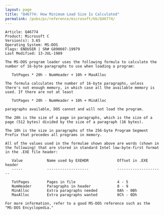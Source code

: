 ```yaml
---
layout: page
title: "Q46774: How Minimum Load Size Is Calculated"
permalink: /pubs/pc/reference/microsoft/kb/Q46774/
---
```


	Article: Q46774
	Product: Microsoft C
	Version(s): 3.65
	Operating System: MS-DOS
	Flags: ENDUSER | SR# G890607-19979
	Last Modified: 13-JUL-1989
	
	The MS-DOS program loader uses the following formula to calculate the
	number of 16-byte paragraphs to use when loading a program:
	
	   TotPages * 20h - NumHeader + 10h + MaxAlloc
	
	The formula calculates the number of 16-byte paragraphs, unless
	there's not enough memory, in which case all the available memory is
	used. If there are not at least
	
	   TotPages * 20h - NumHeader + 10h + MinAlloc
	
	paragraphs available, DOS cannot and will not load the program.
	
	The 20h is the size of a page in paragraphs, which is the size of a
	page (512 bytes) divided by the size of a paragraph (16 bytes).
	
	The 10h is the size in paragraphs of the 256-byte Program Segment
	Prefix that precedes all programs in memory.
	
	All of the values used in the formulae shown above are words (shown in
	the following) that are stored in standard Intel low-byte-first format
	in the .EXE file header:
	
	   Value           Name used by EXEHDR             Offset in .EXE header
	   -----           -------------------             ---------------------
	
	   TotPages        Pages in file                   4 - 5
	   NumHeader       Paragraphs in header            8 - 9
	   MinAlloc        Extra paragraphs needed         0Ah - 0Bh
	   MaxAlloc        Extra paragraphs wanted         0Ch - 0Dh
	
	For more information, refer to a good MS-DOS reference such as the
	"MS-DOS Encyclopedia."
